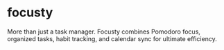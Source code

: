 # focusty
More than just a task manager. Focusty combines Pomodoro focus, organized tasks, habit tracking, and calendar sync for ultimate efficiency.
